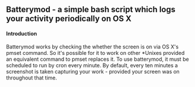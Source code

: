 ## Batterymod - a simple bash script which logs your activity periodically on OS X

#### Introduction
Batterymod works by checking the whether the screen is on via OS X's pmset command. So it's possible for it to work on other *Unixes provided an equivalent command to pmset replaces it. To use batterymod, it must be scheduled to run by cron every minute. By default, every ten minutes a screenshot is taken capturing your work - provided your screen was on throughout that time.
